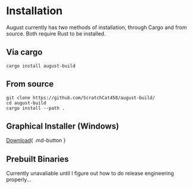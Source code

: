 # Installation

August currently has two methods of installation, through Cargo and from source.
Both require Rust to be installed.

## Via cargo
```
cargo install august-build
```

## From source
```
git clone https://github.com/ScratchCat458/august-build/
cd august-build
cargo install --path .
```

## Graphical Installer (Windows)

[Download](https://github.com/ScratchCat458/august-build/releases/download/v0.6.1/august-build-0.6.1-x86_64.msi){ .md-button }

## Prebuilt Binaries

Currently unavaliable until I figure out how to do release engineering properly...


